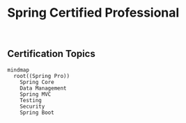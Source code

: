 # Spring Certified Professional

<br>

## Certification Topics

```mermaid
mindmap
  root((Spring Pro))
    Spring Core
    Data Management
    Spring MVC
    Testing
    Security
    Spring Boot
```